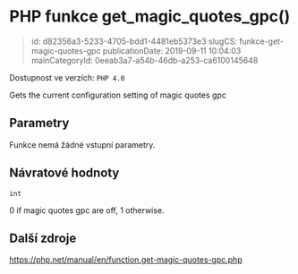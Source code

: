 PHP funkce get_magic_quotes_gpc()
================================

> id: d82356a3-5233-4705-bdd1-4481eb5373e3
> slugCS: funkce-get-magic-quotes-gpc
> publicationDate: 2019-09-11 10:04:03
> mainCategoryId: 0eeab3a7-a54b-46db-a253-ca6100145648

Dostupnost ve verzích: `PHP 4.0`

Gets the current configuration setting of magic quotes gpc


Parametry
--------------

Funkce nemá žádné vstupní parametry.

Návratové hodnoty
----------------

`int`

0 if magic quotes gpc are off, 1 otherwise.

Další zdroje
------------

https://php.net/manual/en/function.get-magic-quotes-gpc.php
